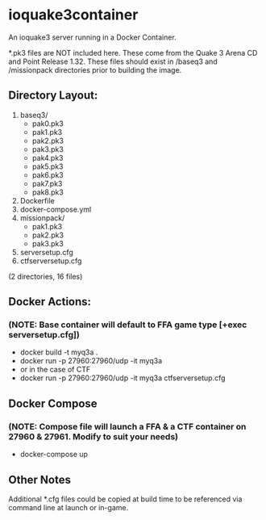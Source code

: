 # ioquake3container

An ioquake3 server running in a Docker Container.

*.pk3 files are NOT included here. These come from the Quake 3 Arena CD and Point Release 1.32. These files should exist in /baseq3 and /missionpack directories prior to building the image.

## Directory Layout:

1. baseq3/
    * pak0.pk3
    * pak1.pk3
    * pak2.pk3
    * pak3.pk3
    * pak4.pk3
    * pak5.pk3
    * pak6.pk3
    * pak7.pk3
    * pak8.pk3
2. Dockerfile
3. docker-compose.yml
4. missionpack/
    * pak1.pk3
    * pak2.pk3
    * pak3.pk3
5. serversetup.cfg
6. ctfserversetup.cfg

(2 directories, 16 files)

## Docker Actions:
### (NOTE: Base container will default to FFA game type [+exec serversetup.cfg])

* docker build -t myq3a .
* docker run -p 27960:27960/udp -it myq3a
*   or in the case of CTF
* docker run -p 27960:27960/udp -it myq3a ctfserversetup.cfg

## Docker Compose
### (NOTE: Compose file will launch a FFA & a CTF container on 27960 & 27961. Modify to suit your needs)
* docker-compose up

## Other Notes
Additional *.cfg files could be copied at build time to be referenced via command line at launch or in-game.

